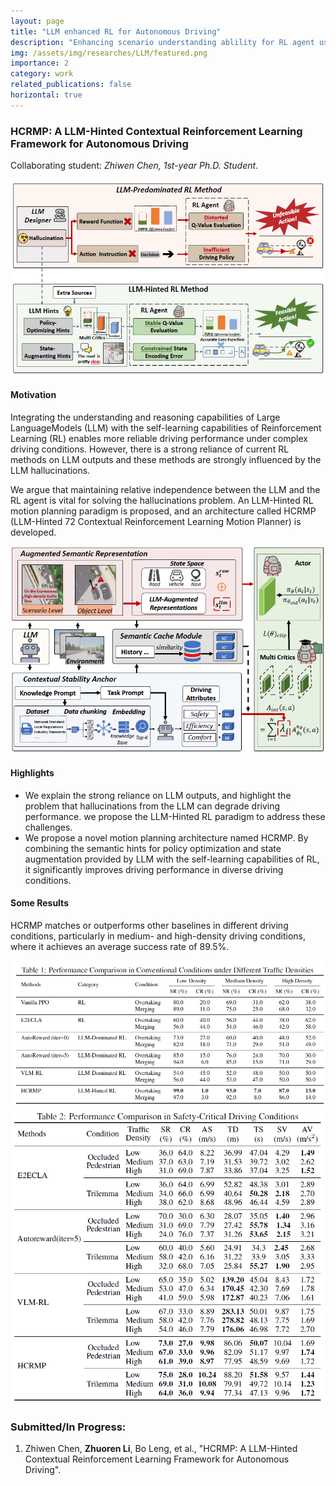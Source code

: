 ```yaml
---
layout: page
title: "LLM enhanced RL for Autonomous Driving"
description: "Enhancing scenario understanding ablility for RL agent using LLM while suppressing the hallucinatory problems. (From Dec. 2024 to now)"
img: /assets/img/researches/LLM/featured.png
importance: 2
category: work
related_publications: false
horizontal: true
---
```

### **HCRMP: A LLM-Hinted Contextual Reinforcement Learning Framework for Autonomous Driving**
Collaborating student: *Zhiwen Chen, 1st-year Ph.D. Student*.

![png](/assets/img/researches/LLM/frame.png)

#### **Motivation**
Integrating the understanding and reasoning capabilities of Large LanguageModels (LLM) with the self-learning capabilities of Reinforcement Learning (RL) enables more reliable driving performance under complex driving conditions. However, there is a strong reliance of current RL methods on LLM outputs and these methods are strongly influenced by the LLM hallucinations.

We argue that maintaining relative independence between the LLM and the RL agent is vital for solving the hallucinations problem. An LLM-Hinted RL motion planning paradigm is proposed, and an architecture called HCRMP (LLM-Hinted
72 Contextual Reinforcement Learning Motion Planner) is developed.

![png](/assets/img/researches/LLM/featured.png) 

#### **Highlights**
- We explain the strong reliance on LLM outputs, and highlight the problem that hallucinations from the LLM can degrade driving performance. we propose the LLM-Hinted RL paradigm to address these challenges.
- We propose a novel motion planning architecture named HCRMP. By combining the semantic hints for policy optimization and state augmentation provided by LLM with the self-learning capabilities of RL, it significantly improves driving performance in diverse driving conditions.

#### **Some Results**

HCRMP matches or outperforms other baselines in different driving conditions, particularly in medium- and high-density driving conditions, where it achieves an average success rate of 89.5%.

![png](/assets/img/researches/LLM/table1.png) 
![png](/assets/img/researches/LLM/table2.png)




### **Submitted/In Progress:**
1. Zhiwen Chen, **Zhuoren Li**, Bo Leng, et al., "HCRMP: A LLM-Hinted Contextual Reinforcement Learning Framework for Autonomous Driving".
